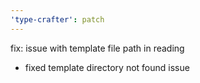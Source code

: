 ```yaml
---
'type-crafter': patch
---
```


fix: issue with template file path in reading

- fixed template directory not found issue
